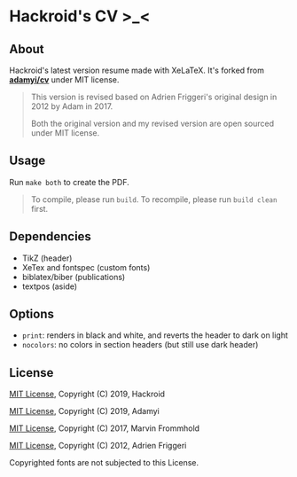 # Hackroid's CV >_<

## About

Hackroid's latest version resume made with XeLaTeX. It's forked from [**adamyi/cv**](https://github.com/adamyi/cv) under MIT license.

> This version is revised based on Adrien Friggeri's original design in 2012 by Adam in 2017.
>
> Both the original version and my revised version are open sourced under MIT license.

## Usage

Run `make both` to create the PDF.

>  To compile, please run `build`. To recompile, please run `build clean` first.

## Dependencies

* TikZ (header)
* XeTex and fontspec (custom fonts)
* biblatex/biber (publications)
* textpos (aside)

## Options

* `print`: renders in black and white, and reverts the header to dark on light
* `nocolors`: no colors in section headers (but still use dark header)

## License

[MIT License](https://opensource.org/licenses/MIT), Copyright (C) 2019, Hackroid

[MIT License](https://opensource.org/licenses/MIT), Copyright (C) 2019, Adamyi

[MIT License](https://opensource.org/licenses/MIT), Copyright (C) 2017, Marvin Frommhold

[MIT License](https://opensource.org/licenses/MIT), Copyright (C) 2012, Adrien Friggeri

Copyrighted fonts are not subjected to this License.